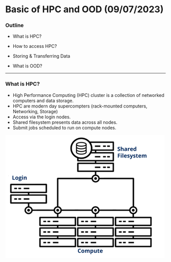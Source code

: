 # Basic of HPC and OOD (09/07/2023)


### Outline

* What is HPC?

* How to access HPC?

* Storing & Transferring Data

* What is OOD?

***

### What is HPC?

* High Performance Computing (HPC) cluster is a collection of networked computers and data storage.
* HPC are modern day supercompters (rack-mounted computers, Networking, Storage)
* Access via the login nodes.
* Shared filesystem presents data across all nodes.
* Submit jobs scheduled to run on compute nodes.

<p><img width="500" src="https://github.com/MingyuYang-Yale/BENG469/blob/main/SP21/Assignment1/clusters.png" alt="foo bar" title="train &amp; tracks" /></p>
